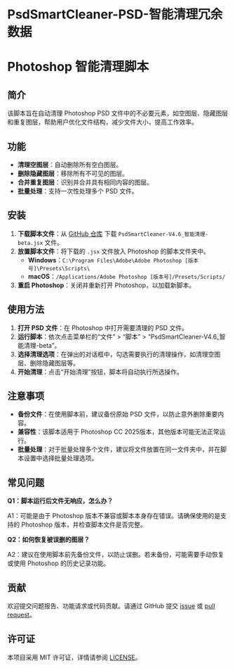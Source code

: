 # PsdSmartCleaner-PSD-智能清理冗余数据
# Photoshop 智能清理脚本

## 简介

该脚本旨在自动清理 Photoshop PSD 文件中的不必要元素，如空图层、隐藏图层和重复图层，帮助用户优化文件结构，减少文件大小，提高工作效率。

## 功能

- **清理空图层**：自动删除所有空白图层。
- **删除隐藏图层**：移除所有不可见的图层。
- **合并重复图层**：识别并合并具有相同内容的图层。
- **批量处理**：支持一次性处理多个 PSD 文件。

## 安装

1. **下载脚本文件**：从 [GitHub 仓库](https://github.com/wsdpsy/psd-smart-cleaner) 下载 `PsdSmartCleaner-V4.6_智能清理-beta.jsx` 文件。
2. **放置脚本文件**：将下载的 `.jsx` 文件放入 Photoshop 的脚本文件夹中。
   - **Windows**：`C:\Program Files\Adobe\Adobe Photoshop [版本号]\Presets\Scripts\`
   - **macOS**：`/Applications/Adobe Photoshop [版本号]/Presets/Scripts/`
3. **重启 Photoshop**：关闭并重新打开 Photoshop，以加载新脚本。

## 使用方法

1. **打开 PSD 文件**：在 Photoshop 中打开需要清理的 PSD 文件。
2. **运行脚本**：依次点击菜单栏的“文件” > “脚本” > “PsdSmartCleaner-V4.6_智能清理-beta”。
3. **选择清理选项**：在弹出的对话框中，勾选需要执行的清理操作，如清理空图层、删除隐藏图层等。
4. **开始清理**：点击“开始清理”按钮，脚本将自动执行所选操作。

## 注意事项

- **备份文件**：在使用脚本前，建议备份原始 PSD 文件，以防止意外删除重要内容。
- **兼容性**：该脚本适用于 Photoshop CC 2025版本，其他版本可能无法正常运行。
- **批量处理**：对于批量处理多个文件，建议将文件放置在同一文件夹中，并在脚本设置中选择批量处理选项。

## 常见问题

**Q1：脚本运行后文件无响应，怎么办？**

A1：可能是由于 Photoshop 版本不兼容或脚本本身存在错误。请确保使用的是支持的 Photoshop 版本，并检查脚本文件是否完整。

**Q2：如何恢复被误删的图层？**

A2：建议在使用脚本前先备份文件，以防止误删。若未备份，可能需要手动恢复或使用 Photoshop 的历史记录功能。

## 贡献

欢迎提交问题报告、功能请求或代码贡献。请通过 GitHub 提交 [issue](https://github.com/your-repo/psd-smart-cleaner/issues) 或 [pull request](https://github.com/your-repo/psd-smart-cleaner/pulls)。

## 许可证

本项目采用 MIT 许可证，详情请参阅 [LICENSE](https://github.com/your-repo/psd-smart-cleaner/blob/master/LICENSE)。